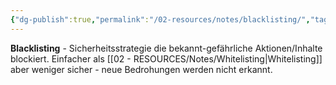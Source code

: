 ```yaml
---
{"dg-publish":true,"permalink":"/02-resources/notes/blacklisting/","tags":["filter/verbieten","sicherheit/it-sicherheit","sicherheit/strategie"],"noteIcon":"","updated":"2025-10-29T12:59:04.119+01:00"}
---
```



**Blacklisting** - Sicherheitsstrategie die bekannt-gefährliche Aktionen/Inhalte blockiert.
Einfacher als [[02 - RESOURCES/Notes/Whitelisting\|Whitelisting]] aber weniger sicher - neue Bedrohungen werden nicht erkannt.